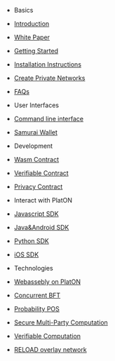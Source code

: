 - Basics


- [Introduction]([English]-Introduction)
- [White Paper]([English]-Whitepaper)
- [Getting Started]([English]-Getting-Started)
- [Installation Instructions]([English]-Installation-Instructions)
- [Create Private Networks]([English]-Private-Networks)
- [FAQs]([English]-FAQs)


- User Interfaces


- [Command line interface]([English]Command-line-interface)
- [Samurai Wallet]([English]-Samurai-Wallet)


- Development


- [Wasm Contract]([English]-Wasm-Contract-Development-Guide)
- [Verifiable Contract]([English]Verifiable-Contract)
- [Privacy Contract]([English]-PlatON-Privacy-Contract-Guide)


- Interact with PlatON


- [Javascript SDK]([English]-JS-SDK)
- [Java&Android SDK]([English]-Java-SDK)
- [Python SDK]([English]Python-SDK)
- [iOS SDK]([English]-Swift-SDK)


- Technologies


- [Webassebly on PlatON]([English]Webassebly-on-PlatON)
- [Concurrent BFT]([English]Concurrent-BFT)
- [Probability POS]([English]Probability-POS)
- [Secure Multi-Party Computation]([English]Secure-Multi-Party-Computation)
- [Verifiable Computation]([English]Verifiable-Computation)
- [RELOAD overlay network]([English]RELOAD-overlay-network)

